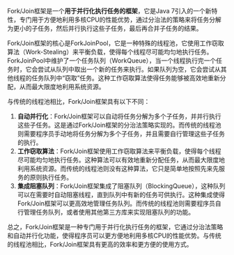 Fork/Join框架是一个**用于并行化执行任务的框架**，它是Java 7引入的一个新特性，专门用于方便地利用多核CPU的性能优势，通过分治法的策略来将任务分解为更小的子任务，然后并行执行这些子任务，最后再合并子任务的结果。

Fork/Join框架的核心是ForkJoinPool，它是一种特殊的线程池，它使用工作窃取算法（Work-Stealing）来平衡负载，使得每个线程尽可能均匀地执行任务。ForkJoinPool中维护了一个任务队列（WorkQueue），当一个线程执行完一个任务时，它会尝试从队列中取出一个新的任务来执行。如果队列为空，它会尝试从其他线程的任务队列中“窃取”任务。这种工作窃取算法使得任务能够被高效地重新分配，从而最大限度地利用系统资源。

与传统的线程池相比，Fork/Join框架具有以下不同：

1. **自动并行化**：Fork/Join框架可以自动将任务分解为多个子任务，并并行执行这些子任务。这是通过Fork/Join框架的分治法策略实现的。而传统的线程池则需要程序员手动地将任务分解为多个子任务，并且需要自行管理这些子任务的执行。
2. **工作窃取算法**：Fork/Join框架使用工作窃取算法来平衡负载，使得每个线程尽可能均匀地执行任务。这种算法可以有效地重新分配任务，从而最大限度地利用系统资源。而传统的线程池则没有这种算法，它只是简单地按照先来先服务的原则执行任务。
3. **集成阻塞队列**：Fork/Join框架集成了阻塞队列（BlockingQueue），这种队列可以在需要时自动阻塞线程，直到队列中有新的任务可供执行。这种集成使得Fork/Join框架可以更高效地管理任务队列。而传统的线程池则需要程序员自行管理任务队列，或者使用其他第三方库来实现阻塞队列的功能。

总之，Fork/Join框架是一种专门用于并行化执行任务的框架，它通过分治法策略和自动并行化功能，使得程序员可以更方便地利用多核CPU的性能优势。与传统的线程池相比，Fork/Join框架具有更高的效率和更方便的使用方式。

